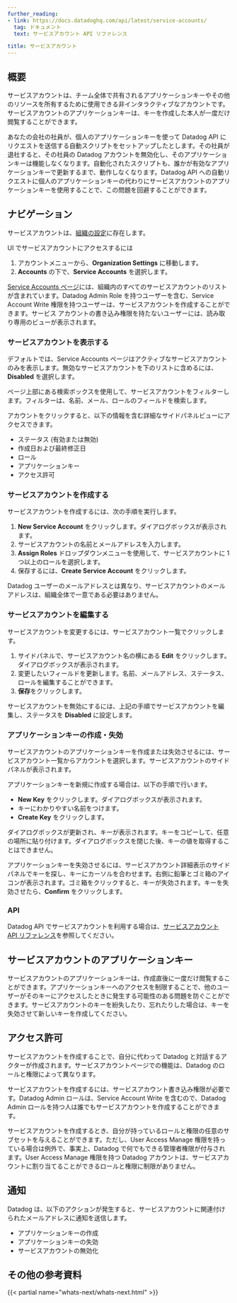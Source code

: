 ```yaml
---
further_reading:
- link: https://docs.datadoghq.com/api/latest/service-accounts/
  tag: ドキュメント
  text: サービスアカウント API リファレンス

title: サービスアカウント
---
```


## 概要

サービスアカウントは、チーム全体で共有されるアプリケーションキーやその他のリソースを所有するために使用できる非インタラクティブなアカウントです。サービスアカウントのアプリケーションキーは、キーを作成した本人が一度だけ閲覧することができます。

あなたの会社の社員が、個人のアプリケーションキーを使って Datadog API にリクエストを送信する自動スクリプトをセットアップしたとします。その社員が退社すると、その社員の Datadog アカウントを無効化し、そのアプリケーションキーは機能しなくなります。自動化されたスクリプトも、誰かが有効なアプリケーションキーで更新するまで、動作しなくなります。Datadog API への自動リクエストに個人のアプリケーションキーの代わりにサービスアカウントのアプリケーションキーを使用することで、この問題を回避することができます。

## ナビゲーション

サービスアカウントは、[組織の設定][1]に存在します。

UI でサービスアカウントにアクセスするには

1. アカウントメニューから、**Organization Settings** に移動します。
2. **Accounts** の下で、**Service Accounts** を選択します。

[Service Accounts ページ][2]には、組織内のすべてのサービスアカウントのリストが含まれています。Datadog Admin Role を持つユーザーを含む、Service Account Write 権限を持つユーザーは、サービスアカウントを作成することができます。サービス アカウントの書き込み権限を持たないユーザーには、読み取り専用のビューが表示されます。

### サービスアカウントを表示する

デフォルトでは、Service Accounts ページはアクティブなサービスアカウントのみを表示します。無効なサービスアカウントを下のリストに含めるには、**Disabled** を選択します。

ページ上部にある検索ボックスを使用して、サービスアカウントをフィルターします。フィルターは、名前、メール、ロールのフィールドを検索します。

アカウントをクリックすると、以下の情報を含む詳細なサイドパネルビューにアクセスできます。

- ステータス (有効または無効)
- 作成日および最終修正日
- ロール
- アプリケーションキー
- アクセス許可

### サービスアカウントを作成する

サービスアカウントを作成するには、次の手順を実行します。

1. **New Service Account** をクリックします。ダイアログボックスが表示されます。
2. サービスアカウントの名前とメールアドレスを入力します。
3. **Assign Roles** ドロップダウンメニューを使用して、サービスアカウントに 1 つ以上のロールを選択します。
4. 保存するには、**Create Service Account** をクリックします。

Datadog ユーザーのメールアドレスとは異なり、サービスアカウントのメールアドレスは、組織全体で一意である必要はありません。

### サービスアカウントを編集する

サービスアカウントを変更するには、サービスアカウント一覧でクリックします。

1. サイドパネルで、サービスアカウント名の横にある **Edit** をクリックします。ダイアログボックスが表示されます。
2. 変更したいフィールドを更新します。名前、メールアドレス、ステータス、ロールを編集することができます。
3. **保存**をクリックします。

サービスアカウントを無効にするには、上記の手順でサービスアカウントを編集し、ステータスを **Disabled** に設定します。

### アプリケーションキーの作成・失効

サービスアカウントのアプリケーションキーを作成または失効させるには、サービスアカウント一覧からアカウントを選択します。サービスアカウントのサイドパネルが表示されます。

アプリケーションキーを新規に作成する場合は、以下の手順で行います。

- **New Key** をクリックします。ダイアログボックスが表示されます。
- キーにわかりやすい名前をつけます。
- **Create Key** をクリックします。

ダイアログボックスが更新され、キーが表示されます。キーをコピーして、任意の場所に貼り付けます。ダイアログボックスを閉じた後、キーの値を取得することはできません。

アプリケーションキーを失効させるには、サービスアカウント詳細表示のサイドパネルでキーを探し、キーにカーソルを合わせます。右側に鉛筆とゴミ箱のアイコンが表示されます。ゴミ箱をクリックすると、キーが失効されます。キーを失効させたら、**Confirm** をクリックします。

### API

Datadog API でサービスアカウントを利用する場合は、[サービスアカウント API リファレンス][3]を参照してください。

## サービスアカウントのアプリケーションキー

サービスアカウントのアプリケーションキーは、作成直後に一度だけ閲覧することができます。アプリケーションキーへのアクセスを制限することで、他のユーザーがそのキーにアクセスしたときに発生する可能性のある問題を防ぐことができます。サービスアカウントのキーを紛失したり、忘れたりした場合は、キーを失効させて新しいキーを作成してください。

## アクセス許可

サービスアカウントを作成することで、自分に代わって Datadog と対話するアクターが作成されます。サービスアカウントページでの機能は、Datadog のロールと権限によって異なります。

サービスアカウントを作成するには、サービスアカウント書き込み権限が必要です。Datadog Admin ロールは、Service Account Write を含むので、Datadog Admin ロールを持つ人は誰でもサービスアカウントを作成することができます。

サービスアカウントを作成するとき、自分が持っているロールと権限の任意のサブセットを与えることができます。ただし、User Access Manage 権限を持っている場合は例外で、事実上、Datadog で何でもできる管理者権限が付与されます。User Access Manage 権限を持つ Datadog アカウントは、サービスアカウントに割り当てることができるロールと権限に制限がありません。


## 通知

Datadog は、以下のアクションが発生すると、サービスアカウントに関連付けられたメールアドレスに通知を送信します。
- アプリケーションキーの作成
- アプリケーションキーの失効
- サービスアカウントの無効化


## その他の参考資料

{{< partial name="whats-next/whats-next.html" >}}

[1]: /ja/account_management/org_settings/
[2]: https://app.datadoghq.com/organization-settings/service-accounts
[3]: /ja/api/latest/service-accounts/
